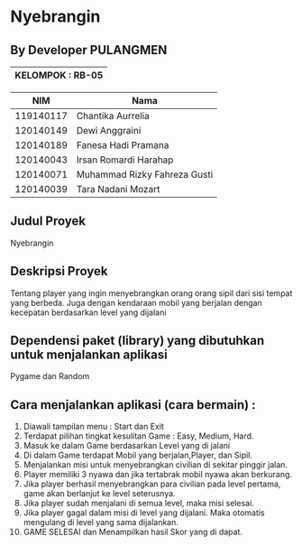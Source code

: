 # Nyebrangin
## By Developer PULANGMEN

| KELOMPOK : RB-05 |
| ---------------- |

| NIM  | Nama |
| ----- | --- |
| 119140117  | Chantika Aurrelia |
| 120140149  | Dewi Anggraini  |
| 120140189  | Fanesa Hadi Pramana  |
| 120140043  | Irsan Romardi Harahap  |
| 120140071  | Muhammad Rizky Fahreza Gusti  |
| 120140039  | Tara Nadani Mozart  |


## Judul Proyek 
Nyebrangin
## Deskripsi Proyek
Tentang player yang ingin menyebrangkan orang orang sipil dari sisi tempat yang berbeda. Juga dengan kendaraan mobil yang berjalan dengan kecepatan berdasarkan level yang dijalani
## Dependensi paket (library) yang dibutuhkan untuk menjalankan aplikasi
Pygame dan Random
## Cara menjalankan aplikasi (cara bermain) : 
1. Diawali tampilan menu : Start dan Exit
2. Terdapat pilihan tingkat kesulitan Game : Easy, Medium, Hard.
3. Masuk ke dalam Game berdasarkan Level yang di jalani
4. Di dalam Game terdapat Mobil yang berjalan,Player, dan Sipil.
5. Menjalankan misi untuk menyebrangkan civilian di sekitar pinggir jalan.
6. Player memiliki 3 nyawa dan jika tertabrak mobil nyawa akan berkurang.
7. Jika player berhasil menyebrangkan para civilian pada level pertama, game akan berlanjut ke level seterusnya.
8. Jika player sudah menjalani di semua level, maka misi selesai.
9. Jika player gagal dalam misi di level yang dijalani. Maka otomatis mengulang di level yang sama dijalankan.
10. GAME SELESAI dan Menampilkan hasil Skor yang di dapat.
